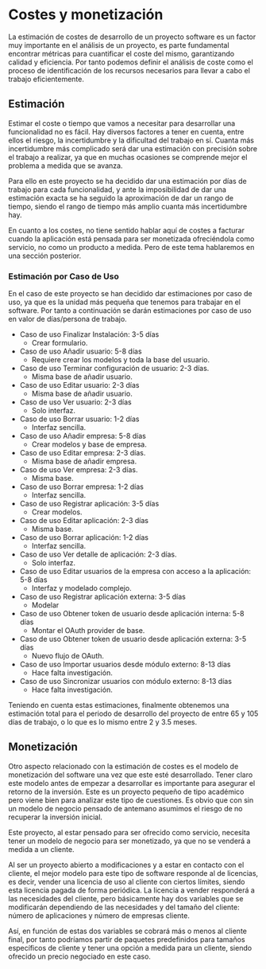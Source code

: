 # Costes y monetización

La estimación de costes de desarrollo de un proyecto software es un factor muy importante en el análisis de un proyecto, es parte fundamental encontrar métricas para cuantificar el coste del mismo, garantizando calidad y eficiencia. Por tanto podemos definir el análisis de coste como el proceso de identificación de los recursos necesarios para llevar a cabo el trabajo eficientemente.

## Estimación

Estimar el coste o tiempo que vamos a necesitar para desarrollar una funcionalidad no es fácil. Hay diversos factores a tener en cuenta, entre ellos el riesgo, la incertidumbre y la dificultad del trabajo en sí. Cuanta más incertidumbre más complicado será dar una estimación con precisión sobre el trabajo a realizar, ya que en muchas ocasiones se comprende mejor el problema a medida que se avanza.

Para ello en este proyecto se ha decidido dar una estimación por días de trabajo para cada funcionalidad, y ante la imposibilidad de dar una estimación exacta se ha seguido la aproximación de dar un rango de tiempo, siendo el rango de tiempo más amplio cuanta más incertidumbre hay.

En cuanto a los costes, no tiene sentido hablar aquí de costes a facturar cuando la aplicación está pensada para ser monetizada ofreciéndola como servicio, no como un producto a medida. Pero de este tema hablaremos en una sección posterior.

### Estimación por Caso de Uso

En el caso de este proyecto se han decidido dar estimaciones por caso de uso, ya que es la unidad más pequeña que tenemos para trabajar en el software. Por tanto a continuación se darán estimaciones por caso de uso en valor de días/persona de trabajo.

* Caso de uso Finalizar Instalación: 3-5 días
	* Crear formulario.
* Caso de uso Añadir usuario: 5-8 días
	* Requiere crear los modelos y toda la base del usuario.
* Caso de uso Terminar configuración de usuario: 2-3 días.
	* Misma base de añadir usuario.
* Caso de uso Editar usuario: 2-3 días
	* Misma base de añadir usuario.
* Caso de uso Ver usuario: 2-3 días
	* Solo interfaz.
* Caso de uso Borrar usuario: 1-2 días
	* Interfaz sencilla.
* Caso de uso Añadir empresa: 5-8 días
	* Crear modelos y base de empresa.
* Caso de uso Editar empresa: 2-3 días.
	* Misma base de añadir empresa.
* Caso de uso Ver empresa: 2-3 días.
	* Misma base.
* Caso de uso Borrar empresa: 1-2 días
	* Interfaz sencilla.
* Caso de uso Registrar aplicación: 3-5 días
	* Crear modelos.
* Caso de uso Editar aplicación: 2-3 días
	* Misma base.
* Caso de uso Borrar aplicación: 1-2 días
	* Interfaz sencilla.
* Caso de uso Ver detalle de aplicación: 2-3 días.
	* Solo interfaz.
* Caso de uso Editar usuarios de la empresa con acceso a la aplicación: 5-8 días
	* Interfaz y modelado complejo.
* Caso de uso Registrar aplicación externa: 3-5 días
	* Modelar
* Caso de uso Obtener token de usuario desde aplicación interna: 5-8 días
	* Montar el OAuth provider de base.
* Caso de uso Obtener token de usuario desde aplicación externa: 3-5 días
	* Nuevo flujo de OAuth.
* Caso de uso Importar usuarios desde módulo externo: 8-13 días
	* Hace falta investigación.
* Caso de uso Sincronizar usuarios con módulo externo: 8-13 días
	* Hace falta investigación.

Teniendo en cuenta estas estimaciones, finalmente obtenemos una estimación total para el periodo de desarrollo del proyecto de entre 65 y 105 días de trabajo, o lo que es lo mismo entre 2 y 3.5 meses.

## Monetización

Otro aspecto relacionado con la estimación de costes es el modelo de monetización del software una vez que este esté desarrollado. Tener claro este modelo antes de empezar a desarrollar es importante para asegurar el retorno de la inversión. Este es un proyecto pequeño de tipo académico pero viene bien para analizar este tipo de cuestiones. Es obvio que con sin un modelo de negocio pensado de antemano asumimos el riesgo de no recuperar la inversión inicial.

Este proyecto, al estar pensado para ser ofrecido como servicio, necesita tener un modelo de negocio para ser monetizado, ya que no se venderá a medida a un cliente.

Al ser un proyecto abierto a modificaciones y a estar en contacto con el cliente, el mejor modelo para este tipo de software responde al de licencias, es decir, vender una licencia de uso al cliente con ciertos límites, siendo esta licencia pagada de forma periódica. La licencia a vender responderá a las necesidades del cliente, pero básicamente hay dos variables que se modificarán dependiendo de las necesidades y del tamaño del cliente: número de aplicaciones y número de empresas cliente.

Así, en función de estas dos variables se cobrará más o menos al cliente final, por tanto podríamos partir de paquetes predefinidos para tamaños específicos de cliente y tener una opción a medida para un cliente, siendo ofrecido un precio negociado en este caso.
